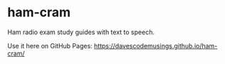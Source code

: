 # ham-cram
Ham radio exam study guides with text to speech.

Use it here on GitHub Pages: https://davescodemusings.github.io/ham-cram/
